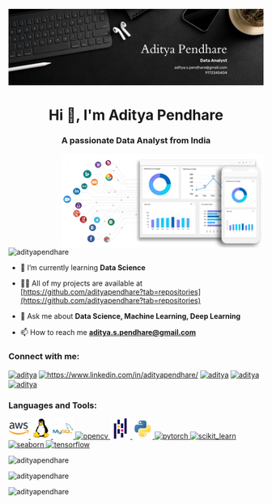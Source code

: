 ![logo](https://github.com/adityapendhare/adityapendhare/blob/main/Black%20Elegant%20Minimalist%20Profile%20LinkedIn%20Banner%20(2).png)

<h1 align="center">Hi 👋, I'm Aditya Pendhare</h1>
<h3 align="center">A passionate Data Analyst from India</h3>

<img align="right" alt="coding" width="400" src="https://raw.githubusercontent.com/adityapendhare/adityapendhare/refs/heads/main/daonline.webp">

<p align="left"> <img src="https://komarev.com/ghpvc/?username=adityapendhare&label=Profile%20views&color=0e75b6&style=flat" alt="adityapendhare" /> </p>

- 🌱 I’m currently learning **Data Science**

- 👨‍💻 All of my projects are available at [https://github.com/adityapendhare?tab=repositories](https://github.com/adityapendhare?tab=repositories)

- 💬 Ask me about **Data Science, Machine Learning, Deep Learning**

- 📫 How to reach me **aditya.s.pendhare@gmail.com**

<h3 align="left">Connect with me:</h3>
<p align="left">
<a href="https://twitter.com/aditya" target="blank"><img align="center" src="https://raw.githubusercontent.com/rahuldkjain/github-profile-readme-generator/master/src/images/icons/Social/twitter.svg" alt="aditya" height="30" width="40" /></a>
<a href="https://linkedin.com/in/https://www.linkedin.com/in/adityapendhare/" target="blank"><img align="center" src="https://raw.githubusercontent.com/rahuldkjain/github-profile-readme-generator/master/src/images/icons/Social/linked-in-alt.svg" alt="https://www.linkedin.com/in/adityapendhare/" height="30" width="40" /></a>
<a href="https://fb.com/aditya" target="blank"><img align="center" src="https://raw.githubusercontent.com/rahuldkjain/github-profile-readme-generator/master/src/images/icons/Social/facebook.svg" alt="aditya" height="30" width="40" /></a>
<a href="https://instagram.com/aditya" target="blank"><img align="center" src="https://raw.githubusercontent.com/rahuldkjain/github-profile-readme-generator/master/src/images/icons/Social/instagram.svg" alt="aditya" height="30" width="40" /></a>
<a href="https://kaggle.com/aditya" target="blank"><img align="center" src="https://raw.githubusercontent.com/rahuldkjain/github-profile-readme-generator/master/src/images/icons/Social/kaggle.svg" alt="aditya" height="30" width="40" /></a>
</p>

<h3 align="left">Languages and Tools:</h3>
<p align="left"> <a href="https://aws.amazon.com" target="_blank" rel="noreferrer"> <img src="https://raw.githubusercontent.com/devicons/devicon/master/icons/amazonwebservices/amazonwebservices-original-wordmark.svg" alt="aws" width="40" height="40"/> </a> <a href="https://www.linux.org/" target="_blank" rel="noreferrer"> <img src="https://raw.githubusercontent.com/devicons/devicon/master/icons/linux/linux-original.svg" alt="linux" width="40" height="40"/> </a> <a href="https://www.mysql.com/" target="_blank" rel="noreferrer"> <img src="https://raw.githubusercontent.com/devicons/devicon/master/icons/mysql/mysql-original-wordmark.svg" alt="mysql" width="40" height="40"/> </a> <a href="https://opencv.org/" target="_blank" rel="noreferrer"> <img src="https://www.vectorlogo.zone/logos/opencv/opencv-icon.svg" alt="opencv" width="40" height="40"/> </a> <a href="https://pandas.pydata.org/" target="_blank" rel="noreferrer"> <img src="https://raw.githubusercontent.com/devicons/devicon/2ae2a900d2f041da66e950e4d48052658d850630/icons/pandas/pandas-original.svg" alt="pandas" width="40" height="40"/> </a> <a href="https://www.python.org" target="_blank" rel="noreferrer"> <img src="https://raw.githubusercontent.com/devicons/devicon/master/icons/python/python-original.svg" alt="python" width="40" height="40"/> </a> <a href="https://pytorch.org/" target="_blank" rel="noreferrer"> <img src="https://www.vectorlogo.zone/logos/pytorch/pytorch-icon.svg" alt="pytorch" width="40" height="40"/> </a> <a href="https://scikit-learn.org/" target="_blank" rel="noreferrer"> <img src="https://upload.wikimedia.org/wikipedia/commons/0/05/Scikit_learn_logo_small.svg" alt="scikit_learn" width="40" height="40"/> </a> <a href="https://seaborn.pydata.org/" target="_blank" rel="noreferrer"> <img src="https://seaborn.pydata.org/_images/logo-mark-lightbg.svg" alt="seaborn" width="40" height="40"/> </a> <a href="https://www.tensorflow.org" target="_blank" rel="noreferrer"> <img src="https://www.vectorlogo.zone/logos/tensorflow/tensorflow-icon.svg" alt="tensorflow" width="40" height="40"/> </a> </p>

<p><img align="centre" src="https://github-readme-stats.vercel.app/api/top-langs?username=adityapendhare&show_icons=true&locale=en&layout=compact" alt="adityapendhare" /></p>

<p>&nbsp;<img align="left" src="https://github-readme-stats.vercel.app/api?username=adityapendhare&show_icons=true&locale=en" alt="adityapendhare" /></p>

<p><img align="left" src="https://github-readme-streak-stats.herokuapp.com/?user=adityapendhare&" alt="adityapendhare" /></p>
